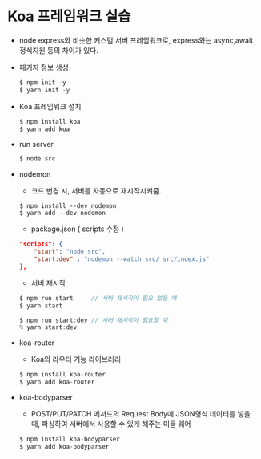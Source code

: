 # Koa 프레임워크 실습
- node express와 비슷한 커스텀 서버 프레임워크로, express와는 async,await 정식지원 등의 차이가 있다.

- 패키지 정보 생성
    ```js
    $ npm init -y
    $ yarn init -y
    ```

- Koa 프레임워크 설치
    ```js
    $ npm install koa
    $ yarn add koa
    ```

- run server
    ```js
    $ node src
    ```

- nodemon
    - 코드 변경 시, 서버를 자동으로 재시작시켜줌.
    ```
    $ npm install --dev nodemon
    $ yarn add --dev nodemon
    ```
    - package.json ( scripts 수정 )
    ```json
    "scripts": {
        "start": "node src",
        "start:dev" : "nodemon --watch src/ src/index.js"
    },
    ```
    - 서버 재시작
    ```js
    $ npm run start     // 서버 재시작이 필요 없을 때
    $ yarn start

    $ npm run start:dev // 서버 재시작이 필요할 때
    % yarn start:dev 
    ```
    

- koa-router
    - Koa의 라우터 기능 라이브러리
    ```js
    $ npm install koa-router
    $ yarn add koa-router
    ```

- koa-bodyparser
    - POST/PUT/PATCH 메서드의 Request Body에 JSON형식 데이터를
     넣을 때, 파싱하여 서버에서 사용할 수 있게 해주는 미들 웨어
    ```js
    $ npm install koa-bodyparser
    $ yarn add koa-bodyparser
    ```